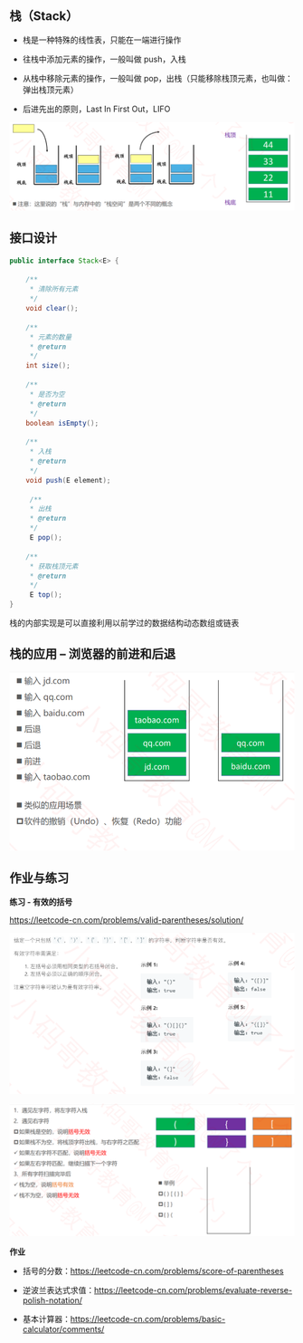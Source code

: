 ## 栈（Stack）

- 栈是一种特殊的线性表，只能在一端进行操作 

- 往栈中添加元素的操作，一般叫做 push，入栈 

- 从栈中移除元素的操作，一般叫做 pop，出栈（只能移除栈顶元素，也叫做：弹出栈顶元素） 

- 后进先出的原则，Last In First Out，LIFO

![image-20220915155756915](image/image-20220915155756915.png)

## 接口设计

```java
public interface Stack<E> {

	/**
	 * 清除所有元素
	 */
	void clear();

	/**
	 * 元素的数量
	 * @return
	 */
	int size();

	/**
	 * 是否为空
	 * @return
	 */
	boolean isEmpty();
    
    /**
	 * 入栈
	 * @return
	 */
	void push(E element); 
    
     /**
	 * 出栈
	 * @return
	 */
	 E pop();

    /**
	 * 获取栈顶元素
	 * @return
	 */
	 E top();
}

```

栈的内部实现是可以直接利用以前学过的数据结构动态数组或链表

## 栈的应用 – 浏览器的前进和后退

![image-20220915160153716](image/image-20220915160153716.png)

## 作业与练习

**练习 - 有效的括号**

https://leetcode-cn.com/problems/valid-parentheses/solution/  

![image-20220915160405523](image/image-20220915160405523.png)

![image-20220915160420059](image/image-20220915160420059.png)

**作业**

- 括号的分数：https://leetcode-cn.com/problems/score-of-parentheses
- 逆波兰表达式求值：https://leetcode-cn.com/problems/evaluate-reverse-polish-notation/

- 基本计算器：https://leetcode-cn.com/problems/basic-calculator/comments/  
